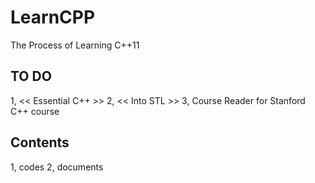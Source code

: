 # LearnCPP
The Process of Learning C++11

## TO DO
1, << Essential C++ >>
2, << Into STL >>
3, Course Reader for Stanford C++ course


## Contents
1, codes
2, documents
